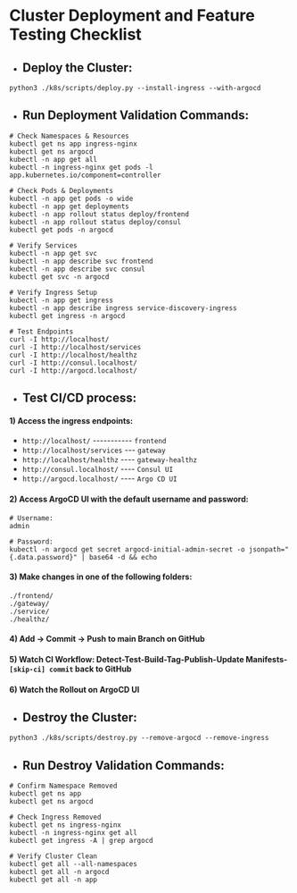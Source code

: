# Cluster Deployment and Feature Testing Checklist
- ## Deploy the Cluster:
```
python3 ./k8s/scripts/deploy.py --install-ingress --with-argocd
```
- ## Run Deployment Validation Commands:
```
# Check Namespaces & Resources
kubectl get ns app ingress-nginx
kubectl get ns argocd
kubectl -n app get all
kubectl -n ingress-nginx get pods -l app.kubernetes.io/component=controller

# Check Pods & Deployments
kubectl -n app get pods -o wide
kubectl -n app get deployments
kubectl -n app rollout status deploy/frontend
kubectl -n app rollout status deploy/consul
kubectl get pods -n argocd

# Verify Services
kubectl -n app get svc
kubectl -n app describe svc frontend
kubectl -n app describe svc consul
kubectl get svc -n argocd

# Verify Ingress Setup
kubectl -n app get ingress
kubectl -n app describe ingress service-discovery-ingress
kubectl get ingress -n argocd

# Test Endpoints
curl -I http://localhost/
curl -I http://localhost/services
curl -I http://localhost/healthz
curl -I http://consul.localhost/
curl -I http://argocd.localhost/
```
- ## Test CI/CD process:
#### 1) Access the ingress endpoints:
- `http://localhost/` ----------- `frontend`
- `http://localhost/services` --- `gateway`
- `http://localhost/healthz` ---- `gateway-healthz`
- `http://consul.localhost/` ---- `Consul UI`
- `http://argocd.localhost/` ---- `Argo CD UI`
#### 2) Access ArgoCD UI with the default username and password:
```
# Username:
admin

# Password:
kubectl -n argocd get secret argocd-initial-admin-secret -o jsonpath="{.data.password}" | base64 -d && echo
```
#### 3) Make changes in one of the following folders:
```
./frontend/
./gateway/
./service/
./healthz/
```
#### 4) Add -> Commit -> Push to main Branch on GitHub
#### 5) Watch CI Workflow: Detect-Test-Build-Tag-Publish-Update Manifests-`[skip-ci] commit` back to GitHub
#### 6) Watch the Rollout on ArgoCD UI
- ## Destroy the Cluster:
```
python3 ./k8s/scripts/destroy.py --remove-argocd --remove-ingress
```
- ## Run Destroy Validation Commands:
```
# Confirm Namespace Removed
kubectl get ns app
kubectl get ns argocd

# Check Ingress Removed
kubectl get ns ingress-nginx
kubectl -n ingress-nginx get all
kubectl get ingress -A | grep argocd

# Verify Cluster Clean
kubectl get all --all-namespaces
kubectl get all -n argocd
kubectl get all -n app
```
